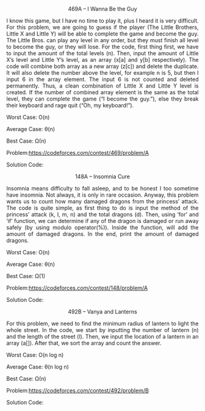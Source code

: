 <p align="center">469A – I Wanna Be the Guy</p>

 <p align="justify">
I know this game, but I have no time to play it, plus I heard it is very difficult. For this problem, we are going to guess if the player (The Little Brothers, Little X and Little Y) will be able to complete the game and become the guy. The Little Bros. can play any level in any order, but they must finish all level to become the guy, or they will lose. For the code, first thing first, we have to input the amount of the total levels (n). Then, input the amount of Little X’s level and Little Y’s level, as an array (x[a] and y[b] respectively). The code will combine both array as a new array (z[c]) and delete the duplicate. It will also delete the number above the level, for example n is 5, but then I input 6 in the array element. The input 6 is not counted and deleted permanently. Thus, a clean combination of Little X and Little Y level is created. If the number of combined array element is the same as the total level, they can complete the game (“I become the guy.”), else they break their keyboard and rage quit (“Oh, my keyboard!”).

Worst Case: O(n)

Average Case: θ(n)

Best Case: Ω(n)

Problem:https://codeforces.com/contest/469/problem/A

Solution Code:

<p align="center">148A – Insomnia Cure</p>

 <p align="justify">
Insomnia means difficulty to fall asleep, and to be honest I too sometime have insomnia. Not always, it is only in rare occasion. Anyway, this problem wants us to count how many damaged dragons from the princess’ attack. The code is quite simple, as first thing to do is input the method of the princess’ attack (k, l, m, n) and the total dragons (d). Then, using ‘for’ and ‘if’ function, we can determine if any of the dragon is damaged or run away safely (by using modulo operator(%)). Inside the function, will add the amount of damaged dragons. In the end, print the amount of damaged dragons.

Worst Case: O(n)

Average Case: θ(n)

Best Case: Ω(1)

Problem:https://codeforces.com/contest/148/problem/A

Solution Code:

<p align="center">492B – Vanya and Lanterns</p>

 <p align="justify">
For this problem, we need to find the minimum radius of lantern to light the whole street. In the code, we start by inputting the number of lantern (n) and the length of the street (l). Then, we input the location of a lantern in an array (a[]). After that, we sort the array and count the answer.


Worst Case: O(n log n)

Average Case: θ(n log n)

Best Case: Ω(n)

Problem:https://codeforces.com/contest/492/problem/B

Solution Code:
